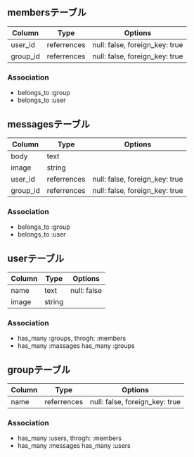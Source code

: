 ## membersテーブル

|Column|Type|Options|
|------|----|-------|
|user_id|referrences|null: false, foreign_key: true|
|group_id|referrences|null: false, foreign_key: true|

### Association
- belongs_to :group
- belongs_to :user

## messagesテーブル

|Column|Type|Options|
|------|----|-------|
|body|text|
|image|string|
|user_id|referrences|null: false, foreign_key: true|
|group_id|referrences|null: false, foreign_key: true|

### Association
- belongs_to :group
- belongs_to :user

## userテーブル

|Column|Type|Options|
|------|----|-------|
|name|text|null: false|
|image|string|

### Association
- has_many :groups, throgh: :members
- has_many :massages
  has_many :groups

## groupテーブル

|Column|Type|Options|
|------|----|-------|
|name|referrences|null: false, foreign_key: true|


### Association
- has_many :users, throgh: :members
- has_many :messages
  has_many :users